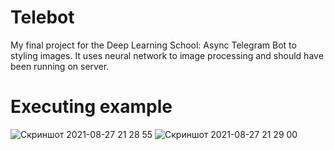 # Telebot
My final project for the Deep Learning School: Async Telegram Bot to styling images. It uses neural network to image processing and should have been running on server.
# Executing example <br />
![Скриншот 2021-08-27 21 28 55](https://user-images.githubusercontent.com/64960130/131173740-c3066ca4-02db-4ac5-a83b-075deefd9d1e.png)
![Скриншот 2021-08-27 21 29 00](https://user-images.githubusercontent.com/64960130/131173743-3eada796-7fad-4bee-8fb5-7a22c4ae8535.png)
